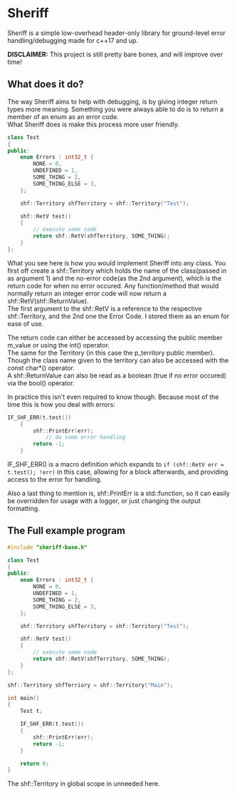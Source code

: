 # Sheriff
Sheriff is a simple low-overhead header-only library for ground-level error handling/debugging made for c++17 and up.

**DISCLAIMER:** This project is still pretty bare bones, and will improve over time!

## What does it do?
The way Sheriff aims to help with debugging, is by giving integer return types more meaning.
Something you were always able to do is to return a member of an enum as an error code.  
What Sheriff does is make this process more user friendly.

```c++
class Test
{
public:
	enum Errors : int32_t {
		NONE = 0,
		UNDEFINED = 1,
		SOME_THING = 2,
		SOME_THING_ELSE = 3,
	};

	shf::Territory shfTerritory = shf::Territory("Test");

	shf::RetV test()
	{
		// execute some code
		return shf::RetV(shfTerritory, SOME_THING);
	}
};
```

What you see here is how you would implement Sheriff into any class. You first off create a shf::Territory which holds the name of the class(passed in as argument 1) and the no-error code(as the 2nd argument), which is the return code for when no error occured.
Any function/method that would normally return an integer error code will now return a shf::RetV(shf::ReturnValue).  
The first argument to the shf::RetV is a reference to the respective shf::Territory, and the 2nd one the Error Code. I stored them as an enum for ease of use.
  
The return code can either be accessed by accessing the public member m_value or using the int() operator.  
The same for the Territory (in this case the p_territory public member). Though the class name given to the territory can also be accessed with the const char*() operator.  
A shf::ReturnValue can also be read as a boolean (true if no error occured) via the bool() operator.  
  
In practice this isn't even required to know though. Because most of the time this is how you deal with errors:
```c++
IF_SHF_ERR(t.test())
	{
		shf::PrintErr(err);
    		// do some error handling
		return -1;
	}
```
IF_SHF_ERR() is a macro definition which expands to `if (shf::RetV err = t.test(); !err)` in this case, allowing for a block afterwards, and providing access to the error for handling.  
  
Also a last thing to mention is, shf::PrintErr is a std::function, so it can easily be overridden for usage with a logger, or just changing the output formatting.

## The Full example program
```c++
#include "sheriff-base.h"

class Test
{
public:
	enum Errors : int32_t {
		NONE = 0,
		UNDEFINED = 1,
		SOME_THING = 2,
		SOME_THING_ELSE = 3,
	};

	shf::Territory shfTerritory = shf::Territory("Test");

	shf::RetV test()
	{
		// execute some code
		return shf::RetV(shfTerritory, SOME_THING);
	}
};

shf::Territory shfTerriory = shf::Territory("Main");

int main()
{
	Test t;

	IF_SHF_ERR(t.test())
	{
		shf::PrintErr(err);
		return -1;
	}

	return 0;
} 
```
The shf::Territory in global scope in unneeded here.
